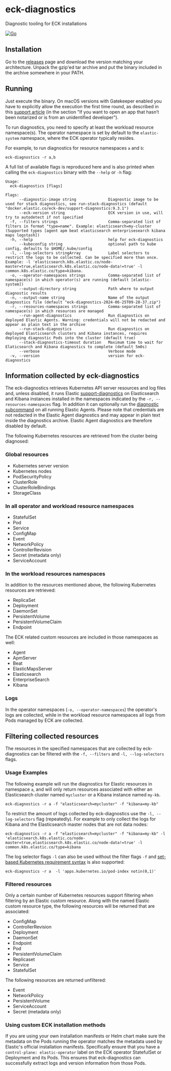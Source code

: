 # eck-diagnostics
Diagnostic tooling for ECK installations

[![Go](https://github.com/elastic/eck-diagnostics/actions/workflows/go.yml/badge.svg?branch=main)](https://github.com/elastic/eck-diagnostics/actions/workflows/go.yml)

## Installation

Go to the [releases](https://github.com/elastic/eck-diagnostics/releases) page and download the version matching your architecture. Unpack the gzip'ed tar archive and put the binary included in the archive somewhere in your PATH.


## Running

Just execute the binary. On macOS versions with Gatekeeper enabled you have to explicitly allow the execution the first time round, as described in this [support article](https://support.apple.com/en-us/HT202491) (in the section "If you want to open an app that hasn’t been notarized or is from an unidentified developer"). 

To run diagnostics, you need to specify at least the workload resource namespace(s). The operator namespace is set by default to the `elastic-system` namespace, where the ECK operator typically resides.

For example, to run diagnostics for resource namespaces `a` and `b`:
```shell
eck-diagnostics -r a,b
```

A full list of available flags is reproduced here and is also printed when calling the `eck-diagnostics` binary with the `--help` or `-h` flag:

```
Usage:
  eck-diagnostics [flags]

Flags:
      --diagnostic-image string              Diagnostic image to be used for stack diagnostics, see run-stack-diagnostics (default "docker.elastic.co/eck-dev/support-diagnostics:9.3.1")
      --eck-version string                   ECK version in use, will try to autodetect if not specified
  -f, --filters strings                      Comma-separated list of filters in format "type=name". Example: elasticsearch=my-cluster (Supported types [agent apm beat elasticsearch enterprisesearch kibana maps logstash])
  -h, --help                                 help for eck-diagnostics
      --kubeconfig string                    optional path to kube config, defaults to $HOME/.kube/config
  -l, --log-selectors stringArray            Label selectors to restrict the logs to be collected. Can be specified more than once. Example: -l 'elasticsearch.k8s.elastic.co/node-master=true,elasticsearch.k8s.elastic.co/node-data!=true' -l common.k8s.elastic.co/type=kibana.
  -o, --operator-namespaces strings          Comma-separated list of namespace(s) in which operator(s) are running (default [elastic-system])
      --output-directory string              Path where to output diagnostic results
  -n, --output-name string                   Name of the output diagnostics file (default "eck-diagnostics-2024-06-25T09-28-37.zip")
  -r, --resources-namespaces strings         Comma-separated list of namespace(s) in which resources are managed
      --run-agent-diagnostics                Run diagnostics on deployed Elastic Agents. Warning: credentials will not be redacted and appear as plain text in the archive
      --run-stack-diagnostics                Run diagnostics on deployed Elasticsearch clusters and Kibana instances, requires deploying diagnostic Pods into the cluster (default true)
      --stack-diagnostics-timeout duration   Maximum time to wait for Elaticsearch and Kibana diagnostics to complete (default 5m0s)
      --verbose                              Verbose mode
  -v, --version                              version for eck-diagnostics
```

## Information collected by eck-diagnostics

The eck-diagnostics retrieves Kubernetes API server resources and log files and, unless disabled, it runs Elastic [support-diagnostics](https://github.com/elastic/support-diagnostics) on Elasticsearch and Kibana instances installed in the namespaces indicated by the `-r, --resources-namespaces` flag. In addition it can optionally run the [diagnostic subcommand](https://www.elastic.co/guide/en/fleet/current/elastic-agent-cmd-options.html#elastic-agent-diagnostics-command) on all running Elastic Agents. Please note that credentials are not redacted in the Elastic Agent diagnostics and may appear in plain text inside the diagnostics archive. Elastic Agent diagnostics are therefore disabled by default.

The following Kubernetes resources are retrieved from the cluster being diagnosed:

### Global resources
* Kubernetes server version
* Kubernetes nodes
* PodSecurityPolicy
* ClusterRole
* ClusterRoleBindings
* StorageClass

### In all operator and workload resource namespaces 
* StatefulSet
* Pod
* Service
* ConfigMap
* Event
* NetworkPolicy
* ControllerRevision
* Secret (metadata only)
* ServiceAccount

### In the workload resources namespaces
In addition to the resources mentioned above, the following Kubernetes resources are retrieved:
* ReplicaSet
* Deployment
* DaemonSet
* PersistentVolume
* PersistentVolumeClaim
* Endpoint

The ECK related custom resources are included in those namespaces as well: 
* Agent
* ApmServer
* Beat
* ElasticMapsServer
* Elasticsearch
* EnterpriseSearch
* Kibana

### Logs
In the operator namespaces (`-o, --operator-namespaces`) the operator's logs are collected, while in the workload resource namespaces all logs from Pods managed by ECK are collected.

## Filtering collected resources

The resources in the specified namespaces that are collected by eck-diagnostics can be filtered with the `-f, --filters` and `-l, --log-selectors` flags.

### Usage Examples

The following example will run the diagnostics for Elastic resources in namespace `a`, and will only return resources associated with either an Elasticsearch cluster named `mycluster` or a Kibana instance named `my-kb`.

```shell
eck-diagnostics -r a -f "elasticsearch=mycluster" -f "kibana=my-kb"
```

To restrict the amount of logs collected by eck-diagnostics use the `-l, --log-selectors` flag (repeatedly). For example to only collect the logs for Kibana and the Elasticsearch master nodes that are not data nodes: 


```shell
eck-diagnostics -r a -f "elasticsearch=mycluster" -f "kibana=my-kb" -l 'elasticsearch.k8s.elastic.co/node-master=true,elasticsearch.k8s.elastic.co/node-data!=true' -l common.k8s.elastic.co/type=kibana
```

The log selector flags `-l` can also be used without the filter flags `-f` and [set-based Kubernetes requirement syntax](https://kubernetes.io/docs/concepts/overview/working-with-objects/labels/#set-based-requirement) is also supported:
```shell
eck-diagnostics -r a  -l 'apps.kubernetes.io/pod-index notin(0,1)'
```


### Filtered resources

Only a certain number of Kubernetes resources support filtering when filtering by an Elastic custom resource.  Along with the named Elastic custom resource type, the following resources will be returned that are associated:

* ConfigMap
* ControllerRevision
* Deployment
* DaemonSet
* Endpoint
* Pod
* PersistentVolumeClaim
* Replicaset
* Service
* StatefulSet

The following resources are returned unfiltered:

* Event
* NetworkPolicy
* PersistentVolume
* ServiceAccount
* Secret (metadata only)


### Using custom ECK installation methods

If you are using your own installation manifests or Helm chart make sure the metadata on the Pods running the operator matches the metadata used by Elastic's official installation manifests. Specifically ensure that you have a `control-plane: elastic-operator` label on the ECK operator StatefulSet or Deployment and its Pods. This ensures that eck-diagnostics can successfully extract logs and version information from those Pods.
